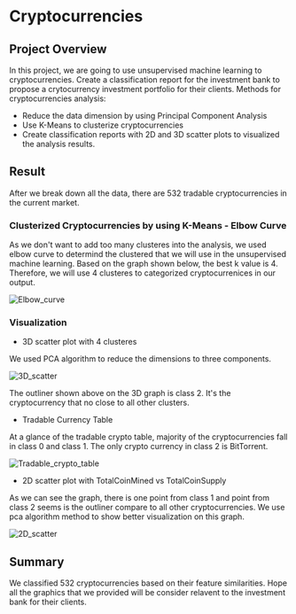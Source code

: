 # Cryptocurrencies

## Project Overview

In this project, we are going to use unsupervised machine learning to cryptocurrencies. Create a classification report for the investment bank to propose a crytocurrency investment portfolio for their clients. 
Methods for cryptocurrencies analysis:

- Reduce the data dimension by using Principal Component Analysis
- Use K-Means to clusterize cryptocurrencies 
- Create classification reports with 2D and 3D scatter plots to visualized the analysis results.

## Result
After we break down all the data, there are 532 tradable cryptocurrencies in the current market. 

### Clusterized Cryptocurrencies by using K-Means - Elbow Curve

As we don't want to add too many clusteres into the analysis, we used elbow curve to determind the clustered that we will use in the unsupervised machine learning. Based on the graph shown below, the best k value is 4. Therefore, we will use 4 clusteres to categorized cryptocurrenices in our output.


![Elbow_curve](https://user-images.githubusercontent.com/94089680/166110613-51f36158-9b88-4f68-bbf1-30a003464bbd.png)


### Visualization 

- 3D scatter plot with 4 clusteres

We used PCA algorithm to reduce the dimensions to three components. 

![3D_scatter](https://user-images.githubusercontent.com/94089680/166111752-2dcac26a-3f2f-4928-b9d2-ec22ced98f24.png)


The outliner shown above on the 3D graph is class 2. It's the cryptocurrency that no close to all other clusters. 

- Tradable Currency Table

At a glance of the tradable crypto table, majority of the cryptocurrencies fall in class 0 and class 1. The only crypto currency in class 2 is BitTorrent. 

![Tradable_crypto_table](https://user-images.githubusercontent.com/94089680/166112067-45d29687-2818-4593-913f-8e6c0785b1db.png)

- 2D scatter plot with TotalCoinMined vs TotalCoinSupply

As we can see the graph, there is one point from class 1 and point from class 2 seems is the outliner compare to all other cryptocurrencies. We use pca algorithm method to show better visualization on this graph. 

![2D_scatter](https://user-images.githubusercontent.com/94089680/166111858-49b204d8-8a98-4e8e-9e1b-279f3225923a.png)

## Summary

We classified 532 cryptocurrencies based on their feature similarities. Hope all the graphics that we provided will be consider relavent to the investment bank for their clients. 
